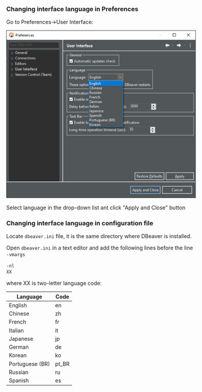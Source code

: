 
### Changing interface language in Preferences

Go to Preferences->User Interface:

![](images/ug/UI-Language-Preferences.png)

Select language in the drop-down list ant click "Apply and Close" button 

### Changing interface language in configuration file

Locate `dbeaver.ini` file, it is the same directory where DBeaver is installed.

Open `dbeaver.ini` in a text editor and add the following lines before the line `-vmargs` 
```
-nl
XX
```

where XX is two-letter language code:

Language | Code
---|---
English | en
Chinese | zh
French | fr
Italian | it
Japanese | jp
German | de
Korean | ko
Portuguese (BR) | pt_BR
Russian | ru
Spanish | es
